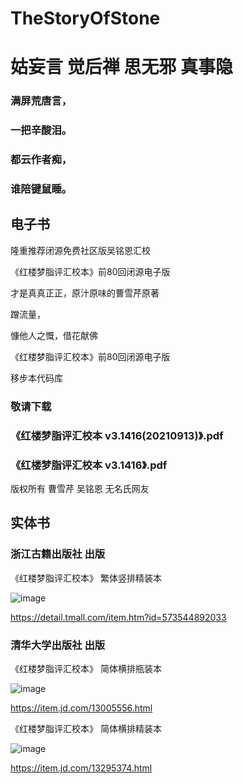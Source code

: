# TheStoryOfStone
# 姑妄言 觉后禅 思无邪 真事隐


### 满屏荒唐言，
### 一把辛酸泪。
### 都云作者痴，
### 谁陪键鼠睡。

## 电子书

隆重推荐闭源免费社区版吴铭恩汇校

《红楼梦脂评汇校本》前80回闭源电子版

才是真真正正，原汁原味的曹雪芹原著

蹭流量，

慷他人之慨，借花献佛

《红楼梦脂评汇校本》前80回闭源电子版 

移步本代码库

### 敬请下载

### 《红楼梦脂评汇校本 v3.1416(20210913)》.pdf

### 《红楼梦脂评汇校本 v3.1416》.pdf



版权所有 曹雪芹 吴铭恩 无名氏网友

## 实体书

### 浙江古籍出版社 出版

《红楼梦脂评汇校本》 繁体竖排精装本

![image](https://user-images.githubusercontent.com/1026479/147814857-7bf1941c-2402-4f75-84ca-aaf31dd7edc2.png)

https://detail.tmall.com/item.htm?id=573544892033


### 清华大学出版社 出版

《红楼梦脂评汇校本》 简体横排瓶装本

![image](https://user-images.githubusercontent.com/1026479/147814749-e87822d6-b47f-43cb-b743-f6266c3d48fb.png)

https://item.jd.com/13005556.html

《红楼梦脂评汇校本》 简体横排精装本

![image](https://user-images.githubusercontent.com/1026479/147814793-9eed8dff-a8e8-4aad-b5f7-7d881740afa5.png)

https://item.jd.com/13295374.html
